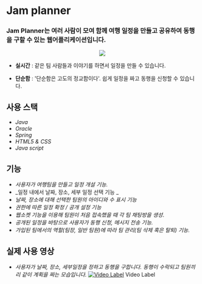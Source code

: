 # Jam planner
### Jam Planner는 여러 사람이 모여 함께 여행 일정을 만들고 공유하여 동행을 구할 수 있는 웹어플리케이션입니다.
<center><img src="https://user-images.githubusercontent.com/36757183/46366731-da15a800-c6b6-11e8-9971-2c84213f9446.png" ></center>


- __실시간__ : 같은 팀 사람들과 이야기를 하면서 일정을 만들 수 있습니다.
  
- __단순함__ : '단순함은 고도의 정교함이다'. 쉽게 일정을 짜고 동행을 신청할 수 있습니다.

## 사용 스택
- _Java_
- _Oracle_
- _Spring_
- _HTML5 & CSS_
- _Java script_

## 기능
- _사용자가 여행팀을 만들고 일정 개설 기능._
- _일정 내에서 날짜, 장소, 세부 일정 선택 기능 _
- _날짜, 장소에 대해 선택한 팀원의 아이디와 수 표시 기능_
- _권한에 따른 일정 확정 / 공개 설정 기능_
- _웹소켓 기능을 이용해 팀원이 처음 접속했을 때 각 팀 채팅방을 생성_.
- _공개된 일정을 바탕으로 사용자가 동행 신청, 메시지 전송 기능._
- _가입된 팀에서의 역할(팀장, 일반 팀원)에 따라 팀 관리(팀 삭제 혹은 탈퇴) 기능._

## 실제 사용 영상
- _사용자가 날짜, 장소, 세부일정을 정하고 동행을 구합니다. 동행이 수락되고 팀원끼리 같이 계획을 짜는 모습입니다._
[![Video Label](http://img.youtube.com/vi/f0NoPkA5xq8/0.jpg)](https://youtu.be/f0NoPkA5xq8?t=0s) Video Label


